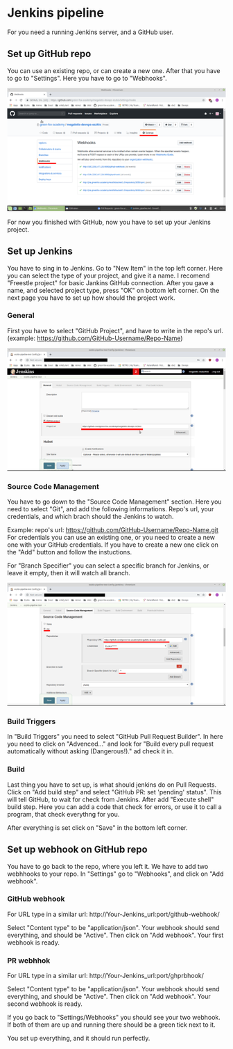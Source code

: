 # Jenkins pipeline

For you need a running Jenkins server, and a GitHub user.

## Set up GitHub repo

You can use an existing repo, or can create a new one. After that you have to go to "Settings". Here you have to go to "Webhooks".

<img src="Images/Settings.png">

For now you finished with GitHub, now you have to set up your Jenkins project.

## Set up Jenkins

You have to sing in to Jenkins. Go to "New Item" in the top left corner. Here you can select the type of your project, and give it a name. I recomend "Freestle project" for basic Jankins GitHub connection. After you gave a name, and selected project type, press "OK" on bottom left corner. On the next page you have to set up how should the project work.

### General

First you have to select "GitHub Project", and have to write in the repo's url. (example: https://github.com/GitHub-Username/Repo-Name)

<img src="Images/Jenkins_Setup_1.png">

### Source Code Management

You have to go down to the "Source Code Management" section. Here you need to select "Git", and add the following informations. Repo's url, your credentials, and which brach should the Jenkins to watch.

Example: repo's url: https://github.com/GitHub-Username/Repo-Name.git
For credentials you can use an existing one, or you need to create a new one with your GitHub credentials. If you have to create a new one click on the "Add" button and follow the instuctions.

For "Branch Specifier" you can select a specific branch for Jenkins, or leave it empty, then it will watch all branch.

<img src="Images/Jenkins_Setup_2.png">

### Build Triggers

In "Build Triggers" you need to select "GitHub Pull Request Builder". In here you need to click on "Advenced..." and look for "Build every pull request automatically without asking (Dangerous!)." ad check it in.

### Build

Last thing you have to set up, is what should jenkins do on Pull Requests. Click on "Add build step" and select "GitHub PR: set 'pending' status". This will tell GitHub, to wait for check from Jenkins. After add "Execute shell" build step. Here you can add a code that check for errors, or use it to call a program, that check everythng for you.

After everything is set click on "Save" in the bottom left corner.

## Set up webhook on GitHub repo

You have to go back to the repo, where you left it. We have to add two webhhooks to your repo. In "Settings" go to "Webhooks", and click on "Add webhook". 

### GitHub webhook

For URL type in a similar url: http://Your-Jenkins_url:port/github-webhook/

Select "Content type" to be "application/json". Your webhook should send everything, and should be "Active". Then click on "Add webhook". Your first webhook is ready. 

### PR webhhok

For URL type in a similar url: http://Your-Jenkins_url:port/ghprbhook/

Select "Content type" to be "application/json". Your webhook should send everything, and should be "Active". Then click on "Add webhook". Your second webhook is ready.

If you go back to "Settings/Webhooks" you should see your two webhook. If both of them are up and running there should be a green tick next to it.

You set up everything, and it should run perfectly. 